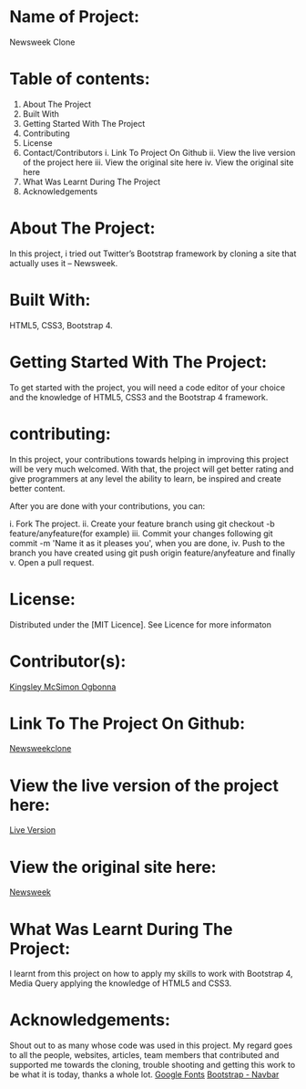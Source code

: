 

# Name of Project: 

Newsweek Clone

# Table of contents:

1. About The Project
2. Built With
3. Getting Started With The Project
4. Contributing
5. License
6. Contact/Contributors
  i. Link To Project On Github
  ii. View the live version of the project here
  iii. View the original site here
  iv. View the original site here
7. What Was Learnt During The Project  
8. Acknowledgements

# About The Project:

In this project, i tried out Twitter’s Bootstrap framework by cloning a site that actually uses it – Newsweek.

# Built With:

HTML5, CSS3, Bootstrap 4.

# Getting Started With The Project:

To get started with the project, you will need a code editor of your choice and the knowledge of HTML5, CSS3 and the Bootstrap 4 framework.

# contributing:

In this project, your contributions towards helping in improving this project will be very much welcomed. With that, the project will get better rating and give programmers at any level the ability to learn, be inspired and create better content.

After you are done with your contributions, you can: 

i.   Fork The project.
ii.  Create your feature branch using git checkout -b feature/anyfeature(for example)
iii. Commit your changes following git commit -m 'Name it as it pleases you', when you are done,
iv.  Push to the branch you have created using git push origin feature/anyfeature and finally
v.   Open a pull request.

# License:

Distributed under the [MIT Licence].  See Licence for more informaton

# Contributor(s):

[Kingsley McSimon Ogbonna](https://github.com/KingsleyMcSimon)

# Link To The Project On Github:

[Newsweekclone](https://github.com/KingsleyMcSimon/Newsweek-Clone)

# View the live version of the project here:

[Live Version](https://raw.githack.com/KingsleyMcSimon/Newsweek-Clone/master/index.html)

# View the original site here:

[Newsweek](www.newsweek.com)

# What Was Learnt During The Project:

I learnt from this project on how to apply my skills to work with Bootstrap 4, Media Query applying the knowledge of HTML5 and CSS3.

# Acknowledgements:

Shout out to as many whose code was used in this project.
My regard goes to all the people, websites, articles, team members that contributed and supported me towards the cloning, trouble shooting and getting this work to be what it is today, thanks a whole lot.
[Google Fonts](https://fonts.google.com/specimen/Roboto+Slab?query=roboto+slab&selection.family=Roboto+Slab:wght@700;800&sidebar.open)
[Bootstrap - Navbar](https://getbootstrap.com/docs/4.5/components/navbar/)
